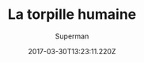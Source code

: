 ---
tmdb_id: '146059'
title: La torpille humaine
original_title: 'Destruction, Inc.'
author: Superman
img_name: destructionInc.jpg
release_date: '1942-12-25'
synopsis: ''
tags:
- Superman
- Fleischer
category:
- Dessins Animés
youtube_url: ''
vimeo_url: ''
archive_url: ''
dailymotion_url: //www.dailymotion.com/embed/video/x6h1e92
cast: 'Joan Alexander,Jackson Beck,Bud Collyer,Julian Noa,Jack Mercer'
crew: 'Izzy Sparber,Jerry Siegel,Joe Shuster,Jay Morton'
imdb_id: tt0034648
adult: 'false'
date: '2017-03-30T13:23:11.220Z'
---
